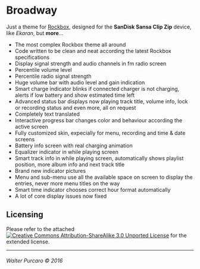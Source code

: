 Broadway
========

Just a theme for [Rockbox](http://www.rockbox.org/),
designed for the **SanDisk Sansa Clip Zip** device,
like *Ekaran*, but **more**...

 - The most complex Rockbox theme all around
 - Code written to be clean and neat according the latest Rockbox specifications
 - Display signal strength and audio channels in fm radio screen
 - Percentile volume level
 - Percentile radio signal strength
 - Huge volume bar with audio level and gain indication
 - Smart charge indicator blinks if connected charger is not charging, alerts if low battery and show estimated time left
 - Advanced status bar displays now playing track title, volume info, lock or recording status and even more, all on request
 - Completely text translated
 - Interactive progress bar changes color and behaviour according the active screen
 - Fully customized skin, expecially for menu, recording and time & date screens
 - Battery info screen with real charging animation
 - Equalizer indicator in while playing screen
 - Smart track info in while playing screen, automatically shows playlist position, more album info and next track title
 - Brand new indicator pictures
 - Menu and sub-menu use all the available space on screen to display the entries, never more menu titles on the way
 - Smart time indicator chooses correct hour format automatically
 - A lot of core display issues now fixed


Licensing
---------

Please refer to the attached [![Creative Commons Attribution-ShareAlike 3.0 Unported License](https://licensebuttons.net/l/by-sa/3.0/80x15.png)](/LICENSE.md) for the extended license.


----------------------------
###### Walter Purcaro © 2016

